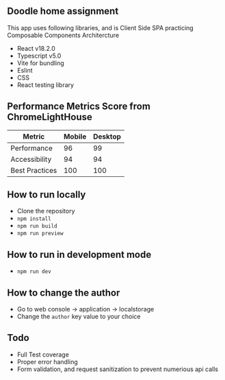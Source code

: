 ## Doodle home assignment

This app uses following libraries, and is Client Side SPA practicing Composable Components Architercture

* React v18.2.0
* Typescript v5.0
* Vite for bundling
* Eslint
* CSS
* React testing library

## Performance Metrics Score from ChromeLightHouse

| Metric      | Mobile      | Desktop     |
| ----------- | ----------- | ----------- |
| Performance      | 96     | 99 |
| Accessibility   | 94      | 94 |
| Best Practices   | 100    | 100 |

## How to run locally

* Clone the repository
* `npm install`
* `npm run build`
* `npm run preview`

## How to run in development mode

* `npm run dev`

## How to change the author

* Go to web console -> application -> localstorage
* Change the `author` key value to your choice

## Todo

* Full Test coverage
* Proper error handling
* Form validation, and request sanitization to prevent numerious api calls